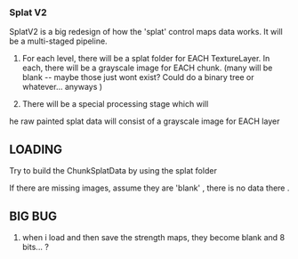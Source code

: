 



### Splat V2


SplatV2 is a big redesign of how the 'splat' control maps data works.  It will be a multi-staged pipeline.


1. For each level, there will be a splat folder for EACH TextureLayer.  In each, there will be a grayscale image for EACH  chunk.  (many will be blank -- maybe those just wont exist?  Could do a binary tree or whatever... anyways )

2. There will be a special processing stage which will 

  he raw painted splat data will consist of a grayscale image for EACH layer    





## LOADING 

Try to build the ChunkSplatData by using the  splat folder 

If there are missing images, assume they are 'blank' , there is no data there . 



## BIG BUG 

1. when i load and then save the   strength maps, they become blank and 8 bits... ? 